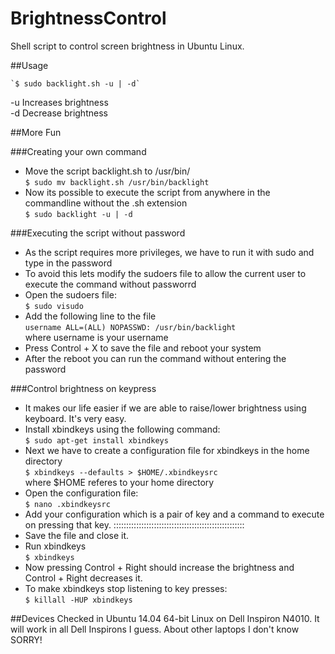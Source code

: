 BrightnessControl
===========
Shell script to control screen brightness in Ubuntu Linux.

##Usage

	`$ sudo backlight.sh -u | -d`

-u Increases brightness  
-d Decrease brightness

##More Fun

###Creating your own command

* Move the script backlight.sh to /usr/bin/  
`$ sudo mv backlight.sh /usr/bin/backlight`
* Now its possible to execute the script from anywhere in the commandline without the .sh extension  
`$ sudo backlight -u | -d`

###Executing the script without password
* As the script requires more privileges, we have to run it with sudo and type in the password
* To avoid this lets modify the sudoers file to allow the current user to execute the command without passworrd
* Open the sudoers file:  
`$ sudo visudo `
* Add the following line to the file  
`username ALL=(ALL) NOPASSWD: /usr/bin/backlight`  
where username is your username
* Press Control + X to save the file and reboot your system
* After the reboot you can run the command without entering the password

###Control brightness on keypress
* It makes our life easier if we are able to raise/lower brightness using keyboard. It's very easy.
* Install xbindkeys using the following command:  
`$ sudo apt-get install xbindkeys`
* Next we have to create a configuration file for xbindkeys in the home directory  
`$ xbindkeys --defaults > $HOME/.xbindkeysrc`  
where $HOME referes to your home directory
* Open the configuration file:  
`$ nano .xbindkeysrc`
* Add your configuration which is a pair of key and a command to execute on pressing that key.
::::::::::::::::::::::::::::::::::::::::::::::::::::
* Save the file and close it.
* Run xbindkeys  
`$ xbindkeys`
* Now pressing Control + Right should increase the brightness and Control + Right decreases it.
* To make xbindkeys stop listening to key presses:  
`$ killall -HUP xbindkeys`

##Devices
Checked in Ubuntu 14.04 64-bit Linux on Dell Inspiron N4010. It will work in all Dell Inspirons I guess. About other laptops I don't know SORRY!
